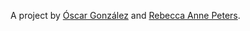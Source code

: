 ---
---

A project by [Óscar González](http://fab.academany.org/2018/labs/barcelona/students/oscar-gonzalezfernandez/) and [Rebecca Anne Peters](www.rebeccaapeters.com).


